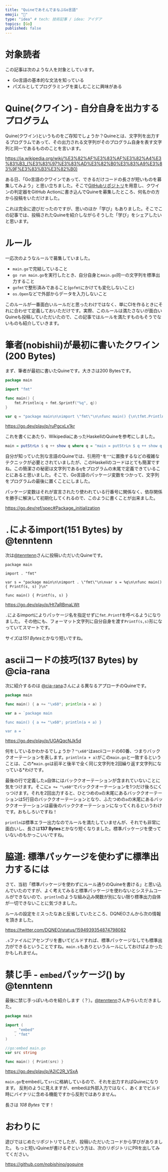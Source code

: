 ```yaml
---
title: "QuineであそんでまなぶGo言語"
emoji: "👻"
type: "idea" # tech: 技術記事 / idea: アイデア
topics: [Go]
published: false
---
```


# 対象読者

この記事は次のような人を対象としています。

- Go言語の基本的な文法を知っている
- パズルとしてプログラミングを楽しむことに興味がある

# Quine(クワイン) - 自分自身を出力するプログラム

Quine(クワイン)というものをご存知でしょうか？Quineとは、文字列を出力するプログラムであって、その出力される文字列がそのプログラム自身を表す文字列と同一であるもののことを言います。

https://ja.wikipedia.org/wiki/%E3%82%AF%E3%83%AF%E3%82%A4%E3%83%B3_(%E3%83%97%E3%83%AD%E3%82%B0%E3%83%A9%E3%83%9F%E3%83%B3%E3%82%B0)

ある日、「Go言語のクワインであって、できるだけコードの長さが短いものを募集してみよう」と思い立ちました。そこで[GitHubリポジトリ](https://github.com/nobishino/goquine)を用意し、クワインの判定器をGitHub Actionに書き込んでQuineを募集したところ、何名かの方から投稿をいただけました。

これは完全に遊びだったのですが、思いのほか「学び」もありました。そこでこの記事では、投稿されたQuineを紹介しながらそうした「学び」をシェアしたいと思います。

# ルール

一応次のようなルールで募集していました。

- `main.go`で完結していること
- `go run main.go`を実行したとき、自分自身と`main.go`同一の文字列を標準出力すること
- `gofmt`で整形済みであること(`gofmt`にかけても変化しないこと)
- `os.Open`などで外部からデータを入力しないこと

このルールが一番面白いルールだと思ったわけではなく、単にCIを作るときにそれに合わせて定義しておいただけです。実際、このルールは満たさないが面白いQuineも投稿していただいたので、この記事ではルールを満たすものもそうでないものも紹介していきます。

# 筆者(nobishii)が最初に書いたクワイン(200 Bytes)

まず、筆者が最初に書いたQuineです。大きさは200 Bytesです。

```go
package main

import "fmt"

func main() {
	fmt.Println(q + fmt.Sprintf("%q", q))
}

var q = "package main\n\nimport \"fmt\"\n\nfunc main() {\n\tfmt.Println(q + fmt.Sprintf(\"%q\", q))\n}\n\nvar q = "
```

https://go.dev/play/p/ruPgcxLx1kr

これを書くにあたり、WikipediaにあったHaskellのQuineを参考にしました。

```haskell
main = putStrLn $ q ++ show q where q = "main = putStrLn $ q ++ show q where q = "
```

自分が知っていた別な言語のQuineでは、引用符`"`を`""`に置換するなどの複雑なテクニックが必要とされていましたが、このHaskellのコードはとても簡潔ですね。この簡潔さの秘密は文字列である`q`をプログラムの末尾で定義できていることにあると思いました。そこで、Go言語のパッケージ変数をつかって、文字列をプログラムの最後に置くことにしました。

パッケージ変数はそれが宣言されたり使われている行番号に関係なく、依存関係を勝手に解決して初期化してくれるので、このように書くことが出来ました。

https://go.dev/ref/spec#Package_initialization

# `.`によるimport(151 Bytes)  by @tenntenn 

次は[@tenntenn](https://github.com/tenntenn)さんに投稿いただいたQuineです。

```
package main

import . "fmt"

var s = "package main\n\nimport . \"fmt\"\n\nvar s = %q\n\nfunc main() { Printf(s, s) }\n"

func main() { Printf(s, s) }
```

https://go.dev/play/p/Ht7aRBmaLWt

`.`によるimportによりパッケージ名を指定せずに`fmt.Printf`を呼べるようになりました。
その他にも、フォーマット文字列に自分自身を渡す`Printf(s,s)`形になっていてスマートです。

サイズは*151 Bytes*とかなり短いですね。

# asciiコードの技巧(137 Bytes) by @cia-rana

次に紹介するのは [@cia-rana](https://github.com/cia-rana)さんによる異なるアプローチのQuineです。

```go
package main

func main() { a += "\x60"; println(a + a) }

var a = `package main

func main() { a += "\x60"; println(a + a) }

var a = `
```

https://go.dev/play/p/UGAQqcNJk5d

何をしているかわかるでしょうか？`"\x60"`はasciiコードの60番、つまりバッククオーテーションを表します。`println(a + a)`がこの`main.go`と一致するということは、この*`main.go`は前半と後半で全く同じ文字列を2回繰り返す文字列になっている*わけです。

最後の行で定義した`a`自体にはバッククオーテーションが含まれていないことに気をつけます。そこに`a += "\x60"`でバッククオーテーションを1つだけ後ろにくっつけます。それを2回出力すると、ひとつめの`a`の末尾にあるバッククオーテーションは5行目のバッククオーテーションとなり、ふたつめの`a`の末尾にあるバッククオーテーションは最後のバッククオーテーションになってくれるというわけです。おもしろいですね！

`println`は標準エラー出力なのでルールを満たしていませんが、それでも非常に面白いし、長さは**137 Bytes**とかなり短くなりました。標準パッケージを使っていないのもかっこいいですね。

# 脇道: 標準パッケージを使わずに標準出力するには

さて、当初「標準パッケージを使わずにルール通りのQuineを書ける」と思い込んでいたのですが、よく考えてみると標準パッケージを使わないとシステムコールができないので、`println`のような組み込み関数が別にない限り標準出力自体が一切できないことに気づきました。

ルールの設定をミスったなあと反省していたところ、DQNEOさんから次の情報を頂きました。

https://twitter.com/DQNEO/status/1594939354874798082

`.s`ファイルにアセンブリを書いてビルドすれば、標準パッケージなしでも標準出力ができるということですね。`main.s`もありというルールにしておけばよかったかもしれません。

# 禁じ手 - `embed`パッケージ() by @tenntenn

最後に禁じ手っぽいものを紹介します（？）。[@tenntenn](https://github.com/tenntenn)さんからいただきました。

```go
package main

import (
	_ "embed"
	. "fmt"
)

//go:embed main.go
var src string

func main() { Print(src) }
```

https://go.dev/play/p/A2iC2R_VSxA

`main.go`をembedして`src`に格納しているので、それを出力すればQuineになります。
反則のように見えますが、embedは外部入力ではなく、あくまでビルド時にバイナリに含める機能ですから反則ではありません。

長さは *108 Bytes* です！


# おわりに

遊びではじめたリポジトリでしたが、投稿いただいたコードから学びがありました。
もっと短いQuineが書けるぞという方は、次のリポジトリにPRを出してみてください。

https://github.com/nobishino/goquine